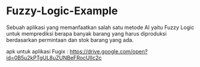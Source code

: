 # Fuzzy-Logic-Example
Sebuah aplikasi yang memanfaatkan salah satu metode AI yaitu Fuzzy Logic untuk memprediksi berapa banyak barang yang harus diproduksi berdasarkan permintaan dan stok barang yang ada.

apk untuk aplikasi Fugix : https://drive.google.com/open?id=0B5u2kPTgUL8uZUNBeFRocUlIc2c
